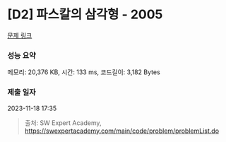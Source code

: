 # [D2] 파스칼의 삼각형 - 2005 

[문제 링크](https://swexpertacademy.com/main/code/problem/problemDetail.do?contestProbId=AV5P0-h6Ak4DFAUq) 

### 성능 요약

메모리: 20,376 KB, 시간: 133 ms, 코드길이: 3,182 Bytes

### 제출 일자

2023-11-18 17:35



> 출처: SW Expert Academy, https://swexpertacademy.com/main/code/problem/problemList.do